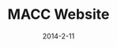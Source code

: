 ---
layout: default
title: MACC Website
video: 
img: /img/macc1.jpg
img2: 
img3: 
date: 2014-2-11
modalId: 6
projectDate: March 2014
client: Mount Annan Christian College
service: Web Design
brief: After undertaking a corporate image rebranding, the company that I work for, ‘Mount Annan Christian College’ approached me and asked me to redesign their website using the new identity and styleguide. Requests made by the client included&#58; <ol><li>Having a modern aesthetic</li><li>To reflect the new school logo</li><li>Be user editable</li></ol>
execution: Based on the fact that the brief required the website to be user editable I opted to create a website based off the WordPress content management system and build a theme around this platform.<br>What resulted was a highly functional, user editable website that was clean, elegant and reflective of the new corporate identity.<br><br>To view the final website please visit&#58; <a href="http://macc.nsw.edu.au">macc.nsw.edu.au</a>
---